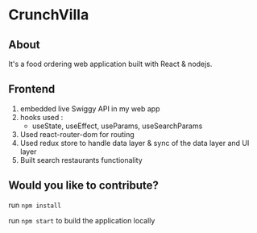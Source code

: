 # CrunchVilla

## About
It's a food ordering web application built with React & nodejs.

## Frontend

1. embedded live Swiggy API in my web app
2. hooks used :
   - useState, useEffect, useParams, useSearchParams 
2. Used react-router-dom for routing
3. Used redux store to handle data layer & sync of the data layer and UI layer
4. Built search restaurants functionality

## Would you like to contribute? 

run ```npm install```

run ```npm start```  to build the application locally 
